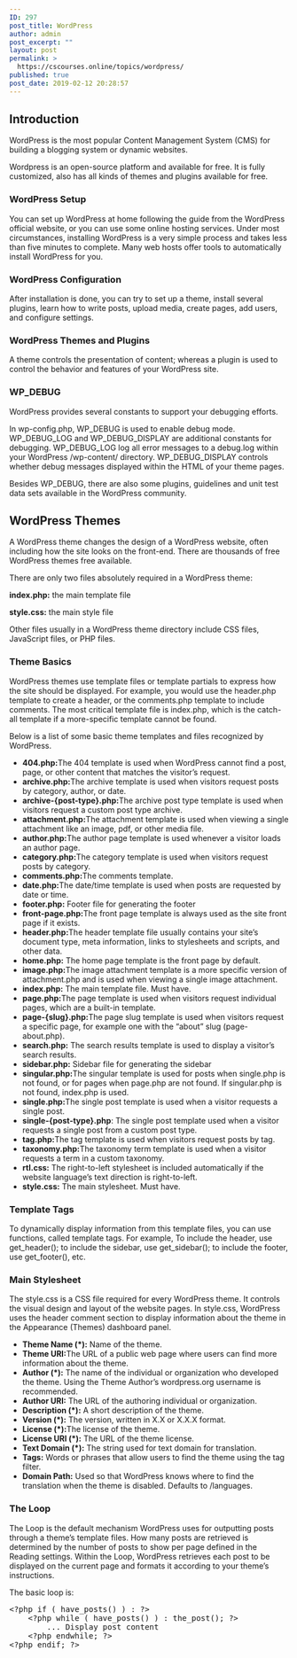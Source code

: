 ```yaml
---
ID: 297
post_title: WordPress
author: admin
post_excerpt: ""
layout: post
permalink: >
  https://cscourses.online/topics/wordpress/
published: true
post_date: 2019-02-12 20:28:57
---
```

<!DOCTYPE html>
<html>
  <head>
  </head>
  <body>
    <h2>Introduction</h2>
    <p> WordPress is the most popular Content Management System (CMS) for
      building a blogging system or dynamic websites. </p>
    <p>Wordpress is an open-source platform and available for free. It is fully
      customized, also has all kinds of themes and plugins available for free. </p>
    <h3>WordPress Setup</h3>
    <p>You can set up WordPress at home following the guide from the WordPress
      official website, or you can use some online hosting services. Under most
      circumstances, installing WordPress is a very simple process and takes
      less than five minutes to complete. Many web hosts offer tools to
      automatically install WordPress for you. </p>
    <h3>WordPress Configuration</h3>
    <p>After installation is done, you can try to set up a theme, install
      several plugins, learn how to write posts, upload media, create pages, add
      users, and configure settings. </p>
    <h3>WordPress Themes and Plugins</h3>
    <p>A theme controls the presentation of content; whereas a plugin is used to
      control the behavior and features of your WordPress site. </p>
    <h3>WP_DEBUG</h3>
    <p> WordPress provides several constants to support your debugging efforts.
    </p>
    <p>In wp-config.php, WP_DEBUG is used to enable debug mode. WP_DEBUG_LOG and
      WP_DEBUG_DISPLAY are additional constants for debugging. WP_DEBUG_LOG log
      all error messages to a debug.log within your WordPress /wp-content/
      directory. WP_DEBUG_DISPLAY controls whether debug messages displayed
      within the HTML of your theme pages. </p>
    <p>Besides WP_DEBUG, there are also some plugins, guidelines and unit test
      data sets available in the WordPress community. </p>
    <h2>WordPress Themes</h2>
    <p> A WordPress theme changes the design of a WordPress website, often
      including how the site looks on the front-end. There are thousands of free
      WordPress themes free available. </p>
    <p>There are only two files absolutely required in a WordPress theme: <b><br>
      </b></p>
    <p><b>index.php:</b> the main template file <b><br>
      </b></p>
    <p><b>style.css:</b> the main style file </p>
    <p>Other files usually in a WordPress theme directory include CSS files,
      JavaScript files, or PHP files. </p>
    <h3>Theme Basics</h3>
    <p> WordPress themes use template files or template partials to express how
      the site should be displayed. For example, you would use the header.php
      template to create a header, or the comments.php template to include
      comments. The most critical template file is index.php, which is the
      catch-all template if a more-specific template cannot be found. </p>
    <p>Below is a list of some basic theme templates and files recognized by
      WordPress. </p>
    <ul>
      <li><b>404.php:</b>The 404 template is used when WordPress cannot find a
        post, page, or other content that matches the visitor’s request.</li>
      <li> <b>archive.php:</b>The archive template is used when visitors
        request posts by category, author, or date.</li>
      <li><b>archive-{post-type}.php:</b>The archive post type template is used
        when visitors request a custom post type archive.</li>
      <li> <b>attachment.php:</b>The attachment template is used when viewing a
        single attachment like an image, pdf, or other media file.</li>
      <li> <b>author.php:</b>The author page template is used whenever a
        visitor loads an author page.</li>
      <li> <b>category.php:</b>The category template is used when visitors
        request posts by category.</li>
      <li> <b>comments.php:</b>The comments template.</li>
      <li> <b>date.php:</b>The date/time template is used when posts are
        requested by date or time.</li>
      <li> <b>footer.php:</b> Footer file for generating the footer</li>
      <li> <b>front-page.php:</b>The front page template is always used as the
        site front page if it exists.</li>
      <li> <b>header.php:</b>The header template file usually contains your
        site’s document type, meta information, links to stylesheets and
        scripts, and other data.</li>
      <li> <b>home.php:</b> The home page template is the front page by
        default.</li>
      <li> <b>image.php:</b>The image attachment template is a more specific
        version of attachment.php and is used when viewing a single image
        attachment.</li>
      <li><b>index.php:</b> The main template file. Must have.</li>
      <li><b>page.php:</b>The page template is used when visitors request
        individual pages, which are a built-in template.</li>
      <li> <b>page-{slug}.php:</b>The page slug template is used when visitors
        request a specific page, for example one with the “about” slug
        (page-about.php).</li>
      <li> <b>search.php:</b> The search results template is used to display a
        visitor’s search results.</li>
      <li> <b>sidebar.php:</b> Sidebar file for generating the sidebar</li>
      <li> <b>singular.php:</b>The singular template is used for posts when
        single.php is not found, or for pages when page.php are not found. If
        singular.php is not found, index.php is used.</li>
      <li> <b>single.php:</b>The single post template is used when a visitor
        requests a single post.</li>
      <li> <b>single-{post-type}.php</b>: The single post template used when a
        visitor requests a single post from a custom post type.</li>
      <li> <b>tag.php:</b>The tag template is used when visitors request posts
        by tag.</li>
      <li> <b>taxonomy.php:</b>The taxonomy term template is used when a
        visitor requests a term in a custom taxonomy.</li>
      <li> <b>rtl.css:</b> The right-to-left stylesheet is included
        automatically if the website language’s text direction is right-to-left.</li>
      <li> <b>style.css:</b> The main stylesheet. Must have.</li>
    </ul>
    <h3>Template Tags</h3>
    <p>To dynamically display information from this template files, you can use
      functions, called template tags. For example, To include the header, use
      get_header(); to include the sidebar, use get_sidebar(); to include the
      footer, use get_footer(), etc. </p>
    <h3>Main Stylesheet</h3>
    <p> The style.css is a CSS file required for every WordPress theme. It
      controls the visual design and layout of the website pages. In style.css,
      WordPress uses the header comment section to display information about the
      theme in the Appearance (Themes) dashboard panel. <b><br>
      </b></p>
    <ul>
      <li><b>Theme Name (*):</b> Name of the theme. </li>
      <li><b>Theme URI:</b>The URL of a public web page where users can find
        more information about the theme. </li>
      <li><b>Author (*):</b> The name of the individual or organization who
        developed the theme. Using the Theme Author’s wordpress.org username is
        recommended. </li>
      <li><b>Author URI:</b> The URL of the authoring individual or
        organization. </li>
      <li> <b>Description (*):</b> A short description of the theme. </li>
      <li><b>Version (*):</b> The version, written in X.X or X.X.X format. </li>
      <li><b>License (*):</b>The license of the theme. </li>
      <li><b>License URI (*):</b> The URL of the theme license. </li>
      <li><b>Text Domain (*):</b> The string used for text domain for
        translation. </li>
      <li><b>Tags:</b> Words or phrases that allow users to find the theme using
        the tag filter. </li>
      <li><b>Domain Path:</b> Used so that WordPress knows where to find the
        translation when the theme is disabled. Defaults to /languages. </li>
    </ul>
    <h3>The Loop</h3>
    <p>The Loop is the default mechanism WordPress uses for outputting posts
      through a theme’s template files. How many posts are retrieved is
      determined by the number of posts to show per page defined in the Reading
      settings. Within the Loop, WordPress retrieves each post to be displayed
      on the current page and formats it according to your theme’s instructions.
    </p>
    <p>The basic loop is: </p>
    <pre lang="php">&lt;?php if ( have_posts() ) : ?&gt;
    &lt;?php while ( have_posts() ) : the_post(); ?&gt;
        ... Display post content
    &lt;?php endwhile; ?&gt;
&lt;?php endif; ?&gt;
</pre>
  </body>
</html>